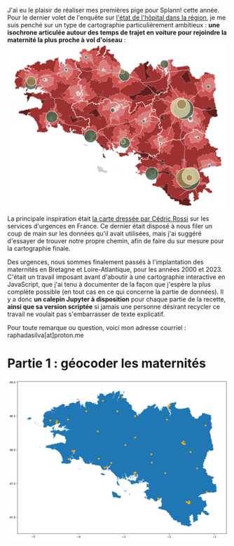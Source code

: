 J'ai eu le plaisir de réaliser mes premières pige pour Splann! cette année. Pour le dernier volet de l'enquête sur [l'état de l'hôpital dans la région](https://splann.org/enquete/hopital-destruction-programmee/), je me suis penché sur un type de cartographie particulièrement ambitieux : **une isochrone articulée autour des temps de trajet en voiture pour rejoindre la maternité la plus proche à vol d'oiseau** :
![Carte isochrone réalisée pour Splann!](pictures/carto_splann0.jpg)

La principale inspiration était [la carte dressée par Cédric Rossi](https://www.ign.fr/files/default/2024-09/Proximite_urgences_CRossi_0.png) sur les services d'urgences en France. Ce dernier était disposé à nous filer un coup de main sur les données qu'il avait utilisées, mais j'ai suggéré d'essayer de trouver notre propre chemin, afin de faire du sur mesure pour la cartographie finale. 

Des urgences, nous sommes finalement passés à l'implantation des maternités en Bretagne et Loire-Atlantique, pour les années 2000 et 2023. C'était un travail imposant avant d'aboutir à une cartographie interactive en JavaScript, que j'ai tenu à documenter de la façon que j'espère la plus complète possible (en tout cas en ce qui concerne la partie de données). Il y a donc **un calepin Jupyter à disposition** pour chaque partie de la recette, **ainsi que sa version scriptée** si jamais une personne désirant recycler ce travail ne voulait pas s'embarrasser de texte explicatif.

Pour toute remarque ou question, voici mon adresse courriel : raphadasilva\[at\]proton.me

# Partie 1 : géocoder les maternités

![Géocodage des maternités](pictures/geocode_bzh.jpg)
